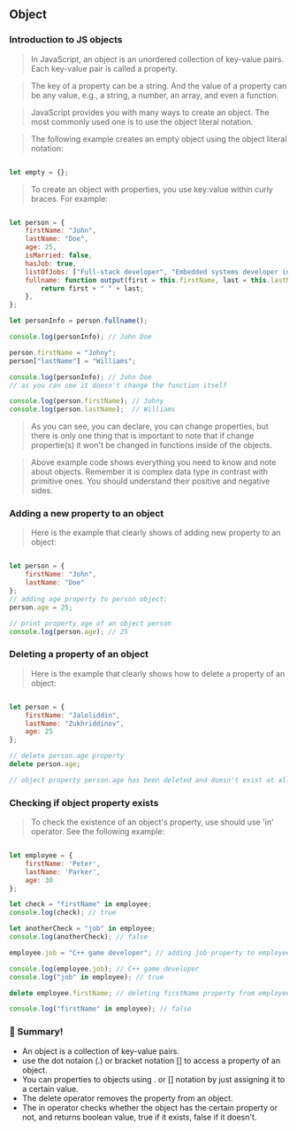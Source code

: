 ## Object

### Introduction to JS objects

> In JavaScript, an object is an unordered collection of key-value pairs. Each key-value pair is called a property.

> The key of a property can be a string. And the value of a property can be any value, e.g., a string, a number, an array, and even a function.

> JavaScript provides you with many ways to create an object. The most commonly used one is to use the object literal notation.

> The following example creates an empty object using the object literal notation:

```js

let empty = {};

```

> To create an object with properties, you use key:value within curly braces. For example:

```js

let person = {
    firstName: "John",
    lastName: "Doe",
    age: 25,
    isMarried: false,
    hasJob: true,
    listOfJobs: ["Full-stack developer", "Embedded systems developer in C", "C++ game developer"],
    fullname: function output(first = this.firstName, last = this.lastName) { 
        return first + " " + last;
    },
};

let personInfo = person.fullname();

console.log(personInfo); // John Doe

person.firstName = "Johny";
person["lastName"] = "Williams";

console.log(personInfo); // John Doe
// as you can see it doesn't change the function itself

console.log(person.firstName); // Johny
console.log(person.lastName);  // Williams

```

> As you can see, you can declare, you can change properties, but there is only one thing that is important to note that if change propertie(s) it won't be changed in functions inside of the objects.

> Above example code shows everything you need to know and note about objects. Remember it is complex data type in contrast with primitive ones. You should understand their positive and negative sides.

### Adding a new property to an object

> Here is the example that clearly shows of adding new property to an object:

```js

let person = {
    firstName: "John",
    lastName: "Doe"
};
// adding age property to person object:
person.age = 25;

// print property age of an object person
console.log(person.age); // 25

```

### Deleting a property of an object

> Here is the example that clearly shows how to delete a property of an object:

```js

let person = {
    firstName: "Jaloliddin",
    lastName: "Zukhriddinov",
    age: 25
};

// delete person.age property
delete person.age;

// object property person.age has been deleted and doesn't exist at all.

```

### Checking if object property exists

> To check the existence of an object's property, use should use 'in' operator. See the following example:

```js

let employee = {
    firstName: 'Peter',
    lastName: 'Parker',
    age: 30
};

let check = "firstName" in employee;
console.log(check); // true

let anotherCheck = "job" in employee;
console.log(anotherCheck); // false

employee.job = "C++ game developer"; // adding job property to employee object

console.log(employee.job); // C++ game developer
console.log("job" in employee); // true

delete employee.firstName; // deleting firstName property from employee object

console.log("firstName" in employee); // false

```

### :memo: Summary!

- An object is a collection of key-value pairs.
- use the dot notaion (.) or bracket notation [] to access a property of an object.
- You can properties to objects using . or [] notation by just assigning it to a certain value.
- The delete operator removes the property from an object.
- The in operator checks whether the object has the certain property or not, and returns boolean value, true if it exists, false if it doesn't.
